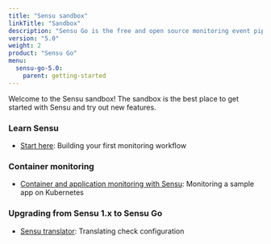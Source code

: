 ```yaml
---
title: "Sensu sandbox"
linkTitle: "Sandbox"
description: "Sensu Go is the free and open source monitoring event pipeline, written in Go and designed for container-based and hybrid-cloud infrastructures. Get started with the Sensu sandbox, sample app, or one of our guided walkthroughs."
version: "5.0"
weight: 2
product: "Sensu Go"
menu:
  sensu-go-5.0:
    parent: getting-started
---
```


Welcome to the Sensu sandbox! The sandbox is the best place to get started with Sensu and try out new features.

### Learn Sensu
- [Start here](../learn-sensu): Building your first monitoring workflow

### Container monitoring
- [Container and application monitoring with Sensu](../sample-app): Monitoring a sample app on Kubernetes

### Upgrading from Sensu 1.x to Sensu Go
- [Sensu translator](https://github.com/sensu/sandbox/tree/master/sensu-go/lesson_plans/check-upgrade): Translating check configuration

